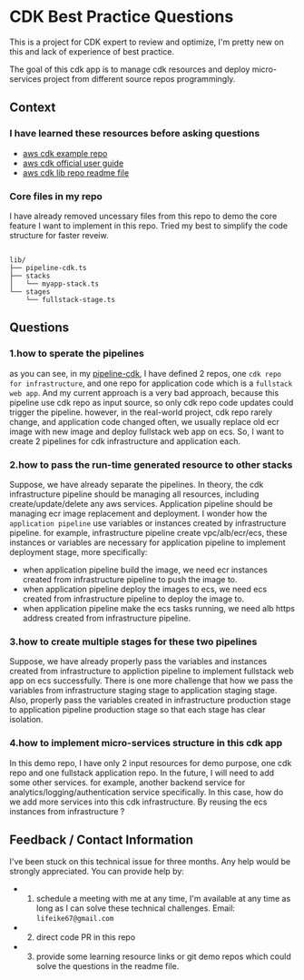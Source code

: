 # CDK Best Practice Questions

This is a project for CDK expert to review and optimize, I'm pretty new on this and lack of experience of best practice.

The goal of this cdk app is to manage cdk resources and deploy micro-services project from different source repos programmingly.

## Context

### I have learned these resources before asking questions

* <a href="https://github.com/aws-samples/aws-cdk-examples" target="_blank" >aws cdk example repo</a>
* <a href="https://docs.aws.amazon.com/cdk/v2/guide/home.html" target="_blank" >aws cdk official user guide</a>
* <a href="https://github.com/aws/aws-cdk/blob/main/packages/aws-cdk-lib/pipelines/README.md" target="_blank" >aws cdk lib repo readme file</a>


### Core files in my repo

I have already removed uncessary files from this repo to demo the core feature I want to implement in this repo. Tried my best to simplify the code structure for faster reveiw.

```

lib/                                                                                                       
├── pipeline-cdk.ts                                                                                        
├── stacks                                                                                                 
│   └── myapp-stack.ts                                                                                     
└── stages                                                                                                 
    └── fullstack-stage.ts                                                                                 

```


## Questions

### 1.how to sperate the pipelines


as you can see, in my [pipeline-cdk](./lib/pipeline-cdk.ts), I have defined 2 repos, one `cdk repo for infrastructure`, and one repo for application code which is a `fullstack web app`. And my current approach is a very bad approach, because this pipeline use cdk repo as input source, so only cdk repo code updates could trigger the pipeline. however, in the real-world project, cdk repo rarely change, and application code changed often, we usually replace old ecr image with new image and deploy fullstack web app on ecs. So, I want to create 2 pipelines for cdk infrastructure and application each.


### 2.how to pass the run-time generated resource to other stacks

Suppose, we have already separate the pipelines. In theory, the cdk infrastructure pipeline should be managing all resources, including create/update/delete any aws services. Application pipeline should be managing ecr image replacement and deployment. I wonder how the `application pipeline` use variables or instances created by infrastructure pipeline. for example, infrastructure pipeline create vpc/alb/ecr/ecs, these instances or variables are necessary for application pipeline to implement deployment stage, more specifically:

* when application pipeline build the image, we need ecr instances created from infrastructure pipeline to push the image to.
* when application pipeline deploy the images to ecs, we need ecs created from infrastructure pipeline to deploy the image to.
* when application pipeline make the ecs tasks running, we need alb https address created from infrastructure pipeline.


### 3.how to create multiple stages for these two pipelines

Suppose, we have already properly pass the variables and instances created from infrastructure to appliction pipeline to implement fullstack web app on ecs successfully. There is one more challenge that how we pass the variables from infrastructure staging stage to application staging stage. Also, properly pass the variables created in infrastructure production stage to application pipeline production stage so that each stage has clear isolation.

### 4.how to implement micro-services structure in this cdk app

In this demo repo, I have only 2 input resources for demo purpose, one cdk repo and one fullstack application repo. In the future, I will need to add some other services. for example, another backend service for analytics/logging/authentication service specifically. In this case, how do we add more services into this cdk infrastructure. By reusing the ecs instances from infrastructure ?    

## Feedback / Contact Information

I've been stuck on this technical issue for three months. Any help would be strongly appreciated. You can provide help by:

* 1. schedule a meeting with me at any time, I'm available at any time as long as I can solve these technical challenges. Email: `lifeike67@gmail.com` 
* 2. direct code PR in this repo
* 3. provide some learning resource links or git demo repos which could solve the questions in the readme file.  
